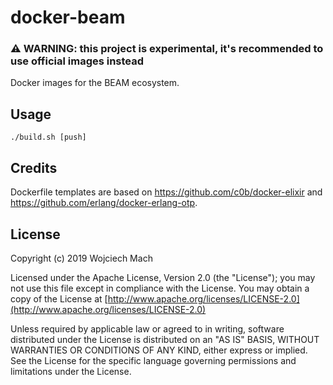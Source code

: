 # docker-beam

### :warning: WARNING: this project is experimental, it's recommended to use official images instead

Docker images for the BEAM ecosystem.

## Usage

    ./build.sh [push]

## Credits

Dockerfile templates are based on https://github.com/c0b/docker-elixir and
https://github.com/erlang/docker-erlang-otp.

## License

Copyright (c) 2019 Wojciech Mach

Licensed under the Apache License, Version 2.0 (the "License");
you may not use this file except in compliance with the License.
You may obtain a copy of the License at [http://www.apache.org/licenses/LICENSE-2.0](http://www.apache.org/licenses/LICENSE-2.0)

Unless required by applicable law or agreed to in writing, software
distributed under the License is distributed on an "AS IS" BASIS,
WITHOUT WARRANTIES OR CONDITIONS OF ANY KIND, either express or implied.
See the License for the specific language governing permissions and
limitations under the License.
